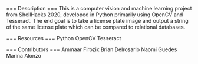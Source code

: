 === Description ===
This is a computer vision and machine learning project from ShellHacks 2020, developed in Python primarily using OpenCV and Tesseract. The end goal is to take a license plate image and output a string of the same license plate which can be compared to relational databases.

=== Resources ===
Python
OpenCV
Tesseract

=== Contributors ===
Ammaar Firozix
Brian Delrosario
Naomi Guedes
Marina Alonzo
